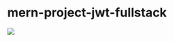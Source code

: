 # mern-project-jwt-fullstack


<img src="![image](https://user-images.githubusercontent.com/83515541/175124672-3fcce680-48cd-48bc-b762-ec918109a0a4.png)
"/>
